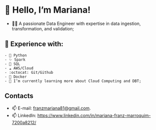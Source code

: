 # 👋 Hello, I’m Mariana!
- 👩‍💻 A passionate Data Engineer with expertise in data ingestion, transformation, and validation;
## 📖 Experience with:
    - 🐍 Python
    - ✨ Spark
    - 🎲 SQL
    - ☁️ AWS/Cloud
    - :octocat: Git/Github
    - 🐳 Docker
    - 🌱 I’m currently learning more about Cloud Computing and DBT;
## Contacts
  - 📫 E-mail: franzmariana81@gmail.com.
  - 📫 LinkedIn: https://www.linkedin.com/in/mariana-franz-marroquim-7200a8212/
